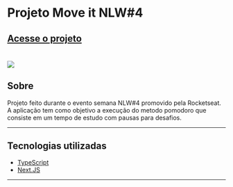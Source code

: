 # Projeto Move it NLW#4

<h2>
<a href="https://moveit-n70vimau6-luisclaudiocr.vercel.app/" target="_blank">Acesse o projeto</a>
</h2>

<h1>
<a href="https://moveit-n70vimau6-luisclaudiocr.vercel.app/" target="_blank"><img src="https://ik.imagekit.io/ka6vxnsk6aa/moveit-gif_52hSdyZ9k.gif"></a>
</h1>

## Sobre

Projeto feito durante o evento semana NLW#4 promovido pela Rocketseat. A aplicação tem como objetivo a execução do metodo pomodoro que consiste em um tempo de estudo com pausas para desafios.

---

## Tecnologias utilizadas

- [TypeScript](https://www.typescriptlang.org/)
- [Next.JS](https://nextjs.org/)

---
